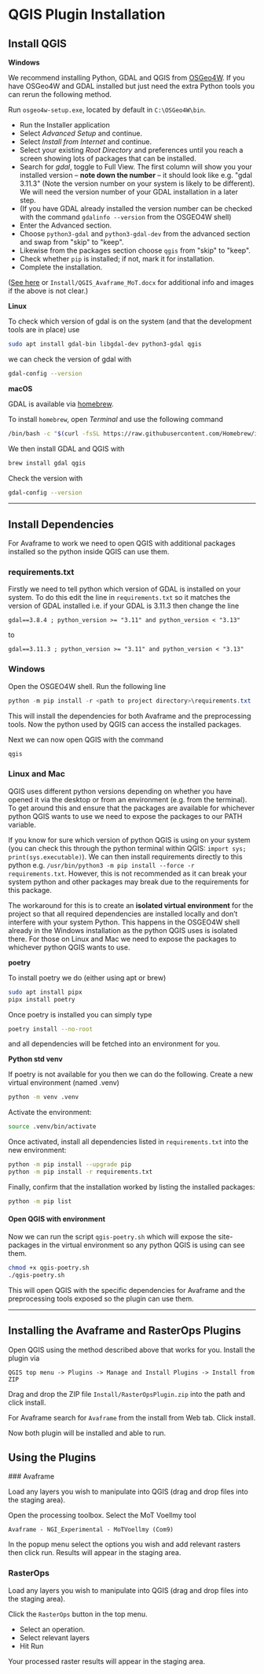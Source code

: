 # QGIS Plugin Installation

## Install QGIS

__Windows__  

We recommend installing Python, GDAL and QGIS from
[OSGeo4W](https://trac.osgeo.org/osgeo4w/). If you have OSGeo4W
and GDAL installed but just need the extra Python tools you can rerun the following method.

Run `osgeo4w-setup.exe`, located by default in `C:\OSGeo4W\bin`.

- Run the Installer application
- Select _Advanced Setup_ and continue.
- Select _Install from Internet_ and continue.
- Select your existing _Root Directory_ and preferences until you
  reach a screen showing lots of packages that can be installed.
- Search for _gdal_, toggle to Full View. The first column will
  show you your installed version – __note down the number__ – it
  should look like e.g. "gdal 3.11.3" (Note the version number on
  your system is likely to be different). We will need the version
  number of your GDAL installation in a later step.
- (If you have GDAL already installed the version number can be checked with the command `gdalinfo --version` from the OSGEO4W shell)
- Enter the Advanced section.
- Choose `python3-gdal` and `python3-gdal-dev` from the advanced section and swap
  from "skip" to "keep".
- Likewise from the packages section choose `qgis` from "skip" to "keep".
- Check whether `pip` is installed; if not, mark it for installation.
- Complete the installation.  

([See here](https://gis.stackexchange.com/questions/307850/osgeo4w-checking-gdal-version-with-gdalinfo-version-returns-nothing) or `Install/QGIS_Avaframe_MoT.docx` for additional info and images if the above is not clear.)


__Linux__

To check which version of gdal is on the system (and that the development tools are in place) use

```bash
sudo apt install gdal-bin libgdal-dev python3-gdal qgis
```

we can check the version of gdal with

```bash
gdal-config --version
```

__macOS__

GDAL is available via [homebrew](https://brew.sh/).

To install `homebrew`, open _Terminal_ and use the following command

```bash
/bin/bash -c "$(curl -fsSL https://raw.githubusercontent.com/Homebrew/install/HEAD/install.sh)"
```

We then install GDAL and QGIS with

```bash
brew install gdal qgis
```

Check the version with

```bash
gdal-config --version
```

---

## Install Dependencies

For Avaframe to work we need to open QGIS with additional packages installed so the python inside QGIS can use them. 

### requirements.txt

Firstly we need to tell python which version of GDAL is installed on your system. To do this edit the line in `requirements.txt` so it matches the version of GDAL installed i.e. if your GDAL is 3.11.3 then change the line

```text
gdal==3.8.4 ; python_version >= "3.11" and python_version < "3.13"
```

to

```text
gdal==3.11.3 ; python_version >= "3.11" and python_version < "3.13"
```

### Windows

Open the OSGEO4W shell. Run the following line

```powershell
python -m pip install -r <path to project directory>\requirements.txt
```

This will install the dependencies for both Avaframe and the preprocessing tools. Now the python used by QGIS can access the installed packages.

Next we can now open QGIS with the command

```powershell
qgis
```

### Linux and Mac

QGIS uses different python versions depending on whether you have opened it via the desktop or from an environment (e.g. from the terminal). To get around this and ensure that the packages are available for whichever python QGIS wants to use we need to expose the packages to our PATH variable.  

If you know for sure which version of python QGIS is using on your system (you can check this through the python terminal within QGIS: `import sys; print(sys.executable)`). We can then install requirements directly to this python e.g. `/usr/bin/python3 -m pip install --force -r requirements.txt`. However, this is not recommended as it can break your system python and other packages may break due to the requirements for this package. 

The workaround for this is to create an __isolated virtual environment__ for the project so that all required dependencies are installed locally and don’t interfere with your system Python. This happens in the OSGEO4W shell already in the Windows installation as the python QGIS uses is isolated there. For those on Linux and Mac we need to expose the packages to whichever python QGIS wants to use.


__poetry__

To install poetry we do (either using apt or brew)

```bash
sudo apt install pipx
pipx install poetry
```

Once poetry is installed you can simply type

```bash
poetry install --no-root
```

and all dependencies will be fetched into an environment for you.


__Python std venv__

If poetry is not available for you then we can do the following.
Create a new virtual environment (named .venv)

```bash
python -m venv .venv
```

Activate the environment:

```bash
source .venv/bin/activate
```

Once activated, install all dependencies listed in `requirements.txt` into the new environment:

```bash
python -m pip install --upgrade pip
python -m pip install -r requirements.txt
```

Finally, confirm that the installation worked by listing the installed packages:

```bash
python -m pip list
```


#### Open QGIS with environment 


Now we can run the script `qgis-poetry.sh` which will expose the site-packages in the virtual environment so any python QGIS is using can see them.

```bash
chmod +x qgis-poetry.sh
./qgis-poetry.sh
```

This will open QGIS with the specific dependencies for Avaframe and the preprocessing tools exposed so the plugin can use them.

___

## Installing the Avaframe and RasterOps Plugins

Open QGIS using the method described above that works for you. Install the plugin via

```text
QGIS top menu -> Plugins -> Manage and Install Plugins -> Install from ZIP
```

Drag and drop the ZIP file `Install/RasterOpsPlugin.zip` into the path and click install.


For Avaframe search for `Avaframe` from the install from Web tab. Click install.

Now both plugin will be installed and able to run.



## Using the Plugins


### Avaframe

Load any layers you wish to manipulate into QGIS (drag and drop files into the staging area).

Open the processing toolbox. Select the MoT Voellmy tool

```text
Avaframe - NGI_Experimental - MoTVoellmy (Com9)
```

In the popup menu select the options you wish and add relevant rasters then click run.
Results will appear in the staging area.


### RasterOps

Load any layers you wish to manipulate into QGIS (drag and drop files into the staging area).

Click the `RasterOps` button in the top menu.

- Select an operation.
- Select relevant layers
- Hit Run

Your processed raster results will appear in the staging area.
